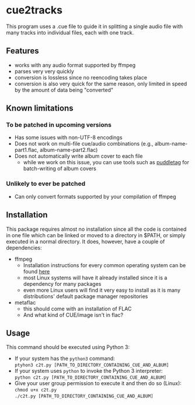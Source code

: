 # cue2tracks

This program uses a .cue file to guide it in splitting a single audio file with many tracks into individual files, each with one track. 

## Features
* works with any audio format supported by ffmpeg
* parses very very quickly
* conversion is lossless since no reencoding takes place
* conversion is also very quick for the same reason, only limited in speed by the amount of data being "converted"

## Known limitations
### To be patched in upcoming versions
* Has some issues with non-UTF-8 encodings
* Does not work on multi-file cue/audio combinations (e.g., album-name-part1.flac, album-name-part2.flac)
* Does not automatically write album cover to each file
  * while we work on this issue, you can use tools such as [puddletag](https://docs.puddletag.net/) for batch-writing of album covers

### Unlikely to ever be patched
* Can only convert formats supported by your compilation of ffmpeg


## Installation
This package requires almost no installation since all the code is contained in one file which can be linked or moved to a directory in $PATH, or simply executed in a normal directory. It does, however, have a couple of dependencies:

* ffmpeg
  * Installation instructions for every common operating system can be found [here](https://ffmpeg.org/download.html)
  * most Linux systems will have it already installed since it is a dependency for many packages
  * even more Linux users will find it very easy to install as it is many distributions' default package manager repositories
* metaflac
  * this should come with an installation of FLAC
  * And what kind of CUE/image isn't in flac?

## Usage
This command should be executed using Python 3:
* If your system has the `python3` command:  
`ptyhon3 c2t.py [PATH_TO_DIRECTORY_CONTAINING_CUE_AND_ALBUM]`
* If your system uses `python` to invoke the Python 3 interpreter:  
`python c2t.py [PATH_TO_DIRECTORY_CONTAINING_CUE_AND_ALBUM]`
* Give your user group permission to execute it and then do so (Linux):  
`chmod u+x c2t.py`  
`./c2t.py [PATH_TO_DIRECTORY_CONTAINING_CUE_AND_ALBUM]`
